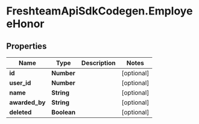 # FreshteamApiSdkCodegen.EmployeeHonor

## Properties

| Name           | Type        | Description | Notes      |
| -------------- | ----------- | ----------- | ---------- |
| **id**         | **Number**  |             | [optional] |
| **user_id**    | **Number**  |             | [optional] |
| **name**       | **String**  |             | [optional] |
| **awarded_by** | **String**  |             | [optional] |
| **deleted**    | **Boolean** |             | [optional] |
